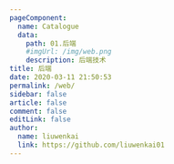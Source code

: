 ```yaml
---
pageComponent:
  name: Catalogue
  data:
    path: 01.后端
    #imgUrl: /img/web.png
    description: 后端技术
title: 后端
date: 2020-03-11 21:50:53
permalink: /web/
sidebar: false
article: false
comment: false
editLink: false
author:
  name: liuwenkai
  link: https://github.com/liuwenkai01
---
```


